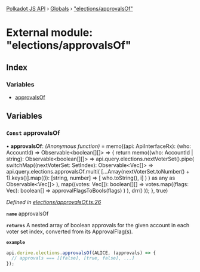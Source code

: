 [Polkadot JS API](../README.md) › [Globals](../globals.md) › ["elections/approvalsOf"](_elections_approvalsof_.md)

# External module: "elections/approvalsOf"

## Index

### Variables

* [approvalsOf](_elections_approvalsof_.md#const-approvalsof)

## Variables

### `Const` approvalsOf

• **approvalsOf**: *(Anonymous function)* =  memo((api: ApiInterfaceRx): (who: AccountId) => Observable<boolean[][]> => {
  return memo((who: AccountId | string): Observable<boolean[][]> =>
    api.query.elections.nextVoterSet<SetIndex>().pipe(
      switchMap((nextVoterSet: SetIndex): Observable<Vec<ApprovalFlag>[]> =>
        api.query.elections.approvalsOf.multi(
          [...Array(nextVoterSet.toNumber() + 1).keys()].map((i): [string, number] => [
            who.toString(), i]
          )
        ) as any as Observable<Vec<ApprovalFlag>[]>
      ),
      map((votes: Vec<ApprovalFlag>[]): boolean[][] =>
        votes.map((flags: Vec<ApprovalFlag>): boolean[] =>
          approvalFlagsToBools(flags)
        )
      ),
      drr()
    ));
}, true)

*Defined in [elections/approvalsOf.ts:26](https://github.com/polkadot-js/api/blob/e601ae27a1/packages/api-derive/src/elections/approvalsOf.ts#L26)*

**`name`** approvalsOf

**`returns`** A nested array of boolean approvals for the given account in each voter set index, converted from its ApprovalFlag(s).

**`example`** 
<BR>

```javascript
api.derive.elections.approvalsOf(ALICE, (approvals) => {
  // approvals === [[false], [true, false], ...]
});
```
